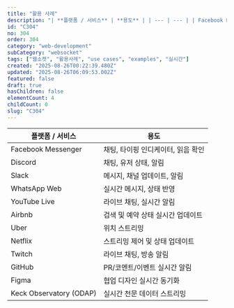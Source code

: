 ```yaml
---
title: "활용 사례"
description: "| **플랫폼 / 서비스** | **용도** | | --- | --- | | Facebook Messenger | 채팅, 타이핑 인디케이터, 읽음 확인 | | Discord | 채팅, 유저 상태, 알림 | | Slack | 메시지, 채널 업데이트, 알림 | | What..."
id: "C304"
no: 304
order: 304
category: "web-development"
subCategory: "websocket"
tags: ["웹소켓", "활용사례", "use cases", "examples", "실시간"]
created: "2025-08-26T00:22:39.480Z"
updated: "2025-08-26T06:09:53.002Z"
featured: false
draft: true
hasChildren: false
elementCount: 4
childCount: 0
slug: "C304"
---
```


| **플랫폼 / 서비스** | **용도** |
| --- | --- |
| Facebook Messenger | 채팅, 타이핑 인디케이터, 읽음 확인 |
| Discord | 채팅, 유저 상태, 알림 |
| Slack | 메시지, 채널 업데이트, 알림 |
| WhatsApp Web | 실시간 메시지, 상태 반영 |
| YouTube Live | 라이브 채팅, 실시간 알림 |
| Airbnb | 검색 및 예약 상태 실시간 업데이트 |
| Uber | 위치 스트리밍 |
| Netflix | 스트리밍 제어 및 상태 업데이트 |
| Twitch | 라이브 채팅, 방송 알림 |
| GitHub | PR/코멘트/이벤트 실시간 알림 |
| Figma | 협업 디자인 실시간 동기화 |
| Keck Observatory (ODAP) | 실시간 천문 데이터 스트리밍 |
